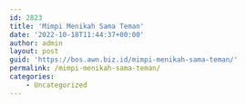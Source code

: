 ```yaml
---
id: 2823
title: 'Mimpi Menikah Sama Teman'
date: '2022-10-18T11:44:37+00:00'
author: admin
layout: post
guid: 'https://bos.awn.biz.id/mimpi-menikah-sama-teman/'
permalink: /mimpi-menikah-sama-teman/
categories:
    - Uncategorized
---
```


